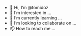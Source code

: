 - 👋 Hi, I’m @tomidoz
- 👀 I’m interested in ...
- 🌱 I’m currently learning ...
- 💞️ I’m looking to collaborate on ...
- 📫 How to reach me ...

<!---
tomidoz/tomidoz is a ✨ special ✨ repository because its `README.md` (this file) appears on your GitHub profile.
You can click the Preview link to take a look at your changes.
--->
